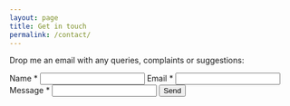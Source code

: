 ```yaml
---
layout: page
title: Get in touch
permalink: /contact/
---
```


Drop me an email with any queries, complaints or suggestions:

<form action="https://formspree.io/joey@pie.co.de" method="POST">
<label for="name">Name <span class="red">*</span></label>
<input type="text" name="name" required>
<label for="_replyto">Email <span class="red">*</span></label>
<input type="email" name="_replyto" required>
<label for="message">Message <span class="red">*</span></label>
<input type="textarea" name="message" required>
<input type="submit" value="Send">
</form>